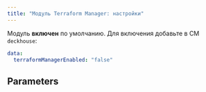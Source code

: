 ```yaml
---
title: "Модуль Terraform Manager: настройки"
---
```


Модуль **включен** по умолчанию. Для включения добавьте в CM `deckhouse`:

```yaml
data:
  terraformManagerEnabled: "false"
```

## Parameters

<!-- SCHEMA -->
